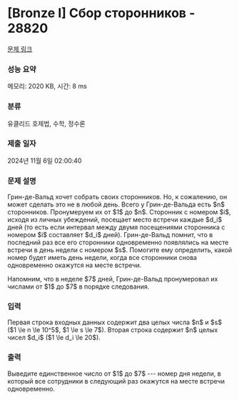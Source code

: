 # [Bronze I] Сбор сторонников - 28820 

[문제 링크](https://www.acmicpc.net/problem/28820) 

### 성능 요약

메모리: 2020 KB, 시간: 8 ms

### 분류

유클리드 호제법, 수학, 정수론

### 제출 일자

2024년 11월 6일 02:00:40

### 문제 설명

<p>Грин-де-Вальд хочет собрать своих сторонников. Но, к сожалению, он может сделать это не в любой день. Всего у Грин-де-Вальда есть $n$ сторонников. Пронумеруем их от $1$ до $n$. Сторонник с номером $i$, исходя из личных убеждений, посещает место встречи каждые $d_i$ дней (то есть если интервал между двумя посещениями сторонника с номером $i$ составляет $d_i$ дней). Грин-де-Вальд помнит, что в последний раз все его сторонники одновременно появлялись на месте встречи в день недели с номером $s$. Помогите ему определить, какой номер будет иметь день недели, когда все сторонники снова одновременно окажутся на месте встречи.</p>

<p>Напомним, что в неделе $7$ дней, Грин-де-Вальд пронумеровал их числами от $1$ до $7$ в порядке следования.</p>

### 입력 

 <p>Первая строка входных данных содержит два целых числа $n$ и $s$ ($1 \le n \le 10^5$, $1 \le s \le 7$). Вторая строка содержит $n$ целых чисел $d_i$ ($1 \le d_i \le 20$). </p>

### 출력 

 <p>Выведите единственное  число от $1$ до $7$ --- номер дня недели, в который все сотрудники в следующий раз окажутся на месте встречи одновременно.</p>


